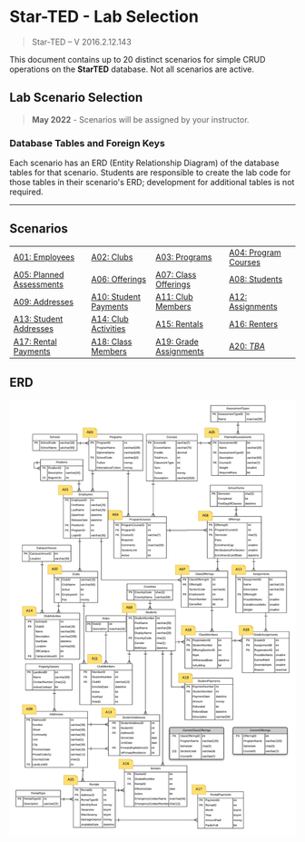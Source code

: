# Star-TED - Lab Selection

> Star-TED – V 2016.2.12.143

This document contains up to 20 distinct scenarios for simple CRUD operations on the **StarTED** database. Not all scenarios are active.

## Lab Scenario Selection

> **May 2022** - Scenarios will be assigned by your instructor.


### Database Tables and Foreign Keys

Each scenario has an ERD (Entity Relationship Diagram) of the database tables for that scenario. Students are responsible to create the lab code for those tables in their scenario's ERD; development for additional tables is not required.

----

## Scenarios

|                                    |                                 |                                  |                                 |
| ---------------------------------- | ------------------------------- | -------------------------------- | ------------------------------- |
| [A01: Employees](A01.md)           | [A02: Clubs](A02.md)            | [A03: Programs](A03.md)          | [A04: Program Courses](A04.md)  |
| [A05: Planned Assessments](A05.md) | [A06: Offerings](A06.md)        | [A07: Class Offerings](A07.md)   | [A08: Students](A08.md)         |
| [A09: Addresses](A09.md)           | [A10: Student Payments](A10.md) | [A11: Club Members](A11.md)      | [A12: Assignments](A12.md)      |
| [A13: Student Addresses](A13.md)   | [A14: Club Activities](A14.md)  | [A15: Rentals](A15.md)           | [A16: Renters](A16.md)          |
| [A17: Rental Payments](A17.md)     | [A18: Class Members](A18.md)    | [A19: Grade Assignments](A19.md) | [A20: *TBA*](#)                 |

## ERD

![ERD](./ALL.png)
